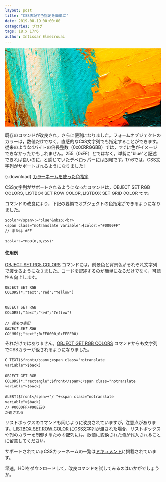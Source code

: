 ```yaml
---
layout: post
title: "CSS表記で色指定を簡単に"
date: 2019-08-19 00:00:00
categories: ブログ
tags: 18.x 17r6
author: Intissar Elmezrouai
---
```


![css-768x384](/images/blog/08/19/css-768x384.png)

既存のコマンドが改良され，さらに便利になりました。フォームオブジェクトのカラーは，数値だけでなく，直感的なCSS文字列でも指定することができます。従来のような4バイトの倍長整数（0x00RRGGBB）では，すぐに色がイメージできなかったかもしれません。255（0xFF）とではなく，単純に"blue"と記述できれば良いのに，と感じていたデベロッパーには朗報です。17r6では，CSS文字列がサポートされるようになりました！

{:.download}
[カラーネームを使った色指定](https://github.com/4D-JP/HDI/releases/download/17r6/HDI_CSS_colors.zip) 

CSS文字列がサポートされるようになったコマンドは，<span class="notranslate command">OBJECT SET RGB COLORS</span>, <span class="notranslate command">LISTBOX SET ROW COLOR</span>, <span class="notranslate command">LISTBOX SET GRID COLOR</span> です。

コマンドの改良により，下記の要領でオブジェクトの色指定ができるようになりました。

<code class="fourd"><span class="notranslate variable">$color</span>:="blue"&nbsp;<br>
<span class="notranslate variable">$color</span>:="#0000FF" <span class="notranslate comment">//&nbsp;または #FF</span><br>
<span class="notranslate variable">$color</span>:="RGB(0,0,255)"</code>

#### 使用例

<a href="https://doc.4d.com/4Dv17R6/4D/17-R6/OBJECT-SET-RGB-COLORS.301-4311385.ja.html"><span class="notranslate command">OBJECT SET RGB COLORS</span></a> コマンドには，前景色と背景色がそれぞれ文字列で渡せるようになりました。コードを記述するのが簡単になるだけでなく，可読性も向上します。

<code class="fourd"><span class="notranslate command">OBJECT SET RGB COLORS</span>(*;"text";"red";"Yellow") <br>
<span class="notranslate comment"></code>


<code class="fourd"><span class="notranslate command">OBJECT SET RGB COLORS</span>(*;"text";"red";"Yellow")&nbsp;<br>
<span class="notranslate comment">//&nbsp;従来の表記 </span><span class="notranslate comment">OBJECT SET RGB COLORS(*;"text";0xFF0000;0xFFFF00)</span></code>

それだけではありません。<a href="https://doc.4d.com/4Dv17R6/4D/17-R6/OBJECT-GET-RGB-COLORS.301-4311417.ja.html"><span class="notranslate command">OBJECT GET RGB COLORS</span></a> コマンドからも文字列でCSSカラーが返されるようになりました。

<code class="fourd"><span class="notranslate command">C_TEXT</span>(<span class="notranslate variable">$front</span>;<span class="notranslate variable">$back</span>) <br>
<span class="notranslate command">OBJECT GET RGB COLORS</span>(*;"rectangle";<span class="notranslate variable">$front</span>;<span class="notranslate variable">$back</span>) <br>
<span class="notranslate command">ALERT</span>(<span class="notranslate variable">$front</span>+"/ "+<span class="notranslate variable">$back</span>) <span class="notranslate comment">//&nbsp;#0000FF/#90EE90 が返される</span></code>

リストボックスのコマンドも同じように改良されていますが，注意点があります。<a href="https://doc.4d.com/4Dv17R6/4D/17-R6/LISTBOX-SET-ROW-COLOR.301-4311148.en.html"><span class="notranslate command">LISTBOX SET ROW COLOR</span></a> にCSS文字列が渡された場合，リストボックスや列のカラーを制御するための配列には，数値に変換された値が代入されることに留意してください。

サポートされているCSSカラーネームの一覧は[ドキュメント](https://doc.4d.com/4Dv17R6/4D/17-R6/OBJECT-SET-RGB-COLORS.301-4311385.ja.html)に掲載されています。

早速，HDIをダウンロードして，改良コマンドを試してみるのはいかがでしょうか。
